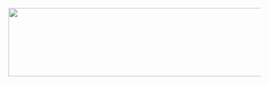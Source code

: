 

<p align="center"><a href="https://dashboard.heroku.com/new?template=https://github.com/saurav123akn/KING"> <img src="https://img.shields.io/badge/Deploy%20On%20Heroku-green?style=for-the-badge&logo=heroku" width="520" height="138.45"/></a></p>

